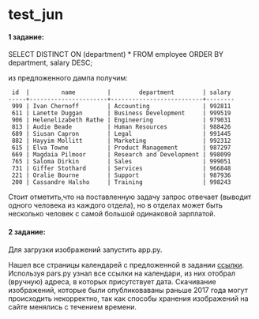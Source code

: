 # test_jun

#### 1 задание:

SELECT DISTINCT ON (department) * FROM employee  ORDER BY department, salary DESC;

из предложенного дампа получим:
```
 id  |         name         |        department        | salary 
-----+----------------------+--------------------------+--------
 999 | Ivan Chernoff        | Accounting               | 992811
 611 | Lanette Duggan       | Business Development     | 999519
 906 | Helenelizabeth Rathe | Engineering              | 979031
 813 | Audie Beade          | Human Resources          | 988426
 689 | Siusan Capron        | Legal                    | 991445
 882 | Hayyim Mollitt       | Marketing                | 992312
 615 | Elva Towne           | Product Management       | 987297
 669 | Magdaia Pilmoor      | Research and Development | 998099
 765 | Saloma Dirkin        | Sales                    | 999051
 731 | Giffer Stothard      | Services                 | 966848
 221 | Oralie Bourne        | Support                  | 987936
 200 | Cassandre Halsho     | Training                 | 998243
``` 
 Стоит отметить,что на поставленную задачу запрос отвечает (выводит одного человека из каждого отдела),  но в отделах может быть несколько человек с самой большой одинаковой зарплатой. 
 
 
 
 
 #### 2 задание: 
 
 Для загрузки изображений запустить app.py.
 
 Нашел все страницы календарей с предложенной в задании [ссылки](https://www.smashingmagazine.com/tag/wallpapers/). Используя pars.py узнал все ссылки на календари, из них отобрал (вручную) адреса, в которых присутствует дата.   Скачивание изображений, которые были опубликоваваны раньше 2017 года могут происходить некорректно, так как способы хранения изображений на сайте менялись с течением времени.
